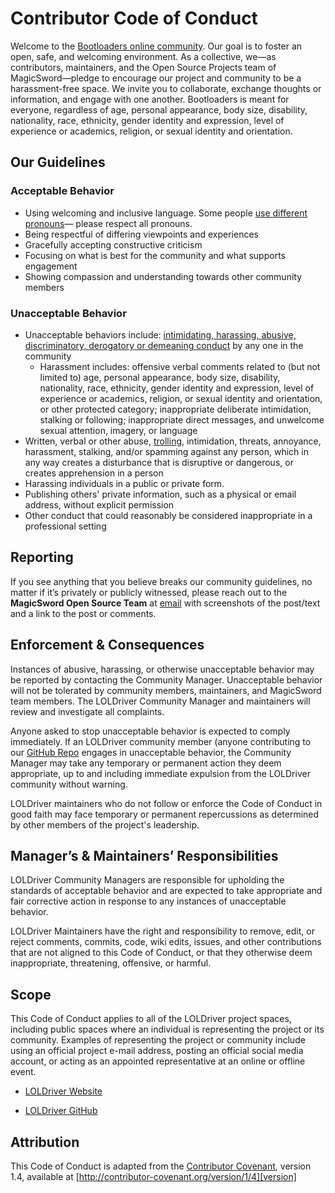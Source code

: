 # Contributor Code of Conduct

Welcome to the [Bootloaders online community](https://bootloaders.io/). Our goal is to foster an open, safe, and welcoming environment. As a collective, we—as contributors, maintainers, and the Open Source Projects team of MagicSword—pledge to encourage our project and community to be a harassment-free space. We invite you to collaborate, exchange thoughts or information, and engage with one another. Bootloaders is meant for everyone, regardless of age, personal appearance, body size, disability, nationality, race, ethnicity, gender identity and expression, level of experience or academics, religion, or sexual identity and orientation.

## Our Guidelines

### Acceptable Behavior

* Using welcoming and inclusive language. Some people [use different pronouns](https://www.npr.org/2021/06/02/996319297/gender-identity-pronouns-expression-guide-lgbtq)— please respect all pronouns.
* Being respectful of differing viewpoints and experiences
* Gracefully accepting constructive criticism
* Focusing on what is best for the community and what supports engagement
* Showing compassion and understanding towards other community members

### Unacceptable Behavior

* Unacceptable behaviors include: [intimidating, harassing, abusive, discriminatory, derogatory or demeaning conduct](https://www.doi.gov/employees/anti-harassment/definitions) by any one in the community
  * Harassment includes: offensive verbal comments related to (but not limited to) age, personal appearance, body size, disability, nationality, race, ethnicity, gender identity and expression, level of experience or academics, religion, or sexual identity and orientation, or other protected category; inappropriate deliberate intimidation, stalking or following; inappropriate direct messages, and unwelcome sexual attention, imagery, or language
* Written, verbal or other abuse, [trolling](https://dictionary.cambridge.org/us/dictionary/english/trolling), intimidation, threats, annoyance, harassment, stalking, and/or spamming against any person, which in any way creates a disturbance that is disruptive or dangerous, or creates apprehension in a person
* Harassing individuals in a public or private form.
* Publishing others' private information, such as a physical or email address, without explicit permission
* Other conduct that could reasonably be considered inappropriate in a professional setting

## Reporting

If you see anything that you believe breaks our community guidelines, no matter if it’s privately or publicly witnessed, please reach out to the **MagicSword Open Source Team** at [email](mailto:opensource@magicsword.io) with screenshots of the post/text and a link to the post or comments.

## Enforcement & Consequences

Instances of abusive, harassing, or otherwise unacceptable behavior may be reported by contacting the Community Manager. Unacceptable behavior will not be tolerated by community members, maintainers, and MagicSword team members.  The LOLDriver Community Manager and maintainers will review and investigate all complaints.

Anyone asked to stop unacceptable behavior is expected to comply immediately. If an LOLDriver community member (anyone contributing to our [GitHub Repo](https://github.com/magicsword-io/bootloaders) engages in unacceptable behavior, the Community Manager may take any temporary or permanent action they deem appropriate, up to and including immediate expulsion from the LOLDriver community without warning.

LOLDriver maintainers who do not follow or enforce the Code of Conduct in good faith may face temporary or permanent repercussions as determined by other members of the project's leadership.

## Manager’s & Maintainers’ Responsibilities

LOLDriver Community Managers are responsible for upholding the standards of acceptable behavior and are expected to take appropriate and fair corrective action in response to any instances of unacceptable behavior.

LOLDriver Maintainers have the right and responsibility to remove, edit, or reject comments, commits, code, wiki edits, issues, and other contributions that are not aligned to this Code of Conduct, or that they otherwise deem inappropriate, threatening, offensive, or harmful.

## Scope

This Code of Conduct applies to all of the LOLDriver project spaces, including public spaces where an individual is representing the project or its community. Examples of representing the project or community include using an official project e-mail address, posting an official social media account, or acting as an appointed representative at an online or offline event.

* [LOLDriver Website](https://bootloaders.io/)

* [LOLDriver GitHub](https://github.com/magicsword-io/bootloaders)

## Attribution

This Code of Conduct is adapted from the [Contributor Covenant][homepage], version 1.4, available at [http://contributor-covenant.org/version/1/4][version]

[homepage]: http://contributor-covenant.org
[version]: http://contributor-covenant.org/version/1/4/